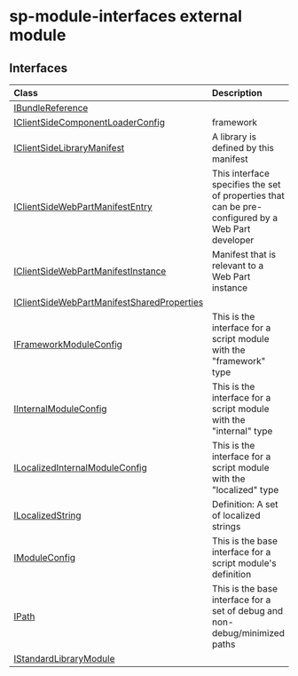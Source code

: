 # sp-module-interfaces external module



## Interfaces

| Class	   |  Description |
|:-------------|:---------------|
| [IBundleReference](IBundleReference.md)   |   |
| [IClientSideComponentLoaderConfig](IClientSideComponentLoaderConfig.md)   | framework  |
| [IClientSideLibraryManifest](IClientSideLibraryManifest.md)   | A library is defined by this manifest  |
| [IClientSideWebPartManifestEntry<TProperties>](IClientSideWebPartManifestEntry<TProperties>.md)   | This interface specifies the set of properties that can be pre-configured by a Web Part developer  |
| [IClientSideWebPartManifestInstance<TProperties>](IClientSideWebPartManifestInstance<TProperties>.md)   | Manifest that is relevant to a Web Part instance  |
| [IClientSideWebPartManifestSharedProperties](IClientSideWebPartManifestSharedProperties.md)   |   |
| [IFrameworkModuleConfig](IFrameworkModuleConfig.md)   | This is the interface for a script module with the "framework" type  |
| [IInternalModuleConfig](IInternalModuleConfig.md)   | This is the interface for a script module with the "internal" type  |
| [ILocalizedInternalModuleConfig](ILocalizedInternalModuleConfig.md)   | This is the interface for a script module with the "localized" type  |
| [ILocalizedString](ILocalizedString.md)   | Definition: A set of localized strings  |
| [IModuleConfig](IModuleConfig.md)   | This is the base interface for a script module's definition  |
| [IPath](IPath.md)   | This is the base interface for a set of debug and non-debug/minimized paths  |
| [IStandardLibraryModule](IStandardLibraryModule.md)   |   |






